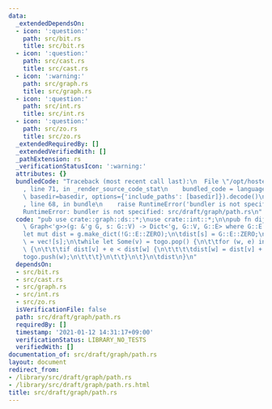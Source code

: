 ```yaml
---
data:
  _extendedDependsOn:
  - icon: ':question:'
    path: src/bit.rs
    title: src/bit.rs
  - icon: ':question:'
    path: src/cast.rs
    title: src/cast.rs
  - icon: ':warning:'
    path: src/graph.rs
    title: src/graph.rs
  - icon: ':question:'
    path: src/int.rs
    title: src/int.rs
  - icon: ':question:'
    path: src/zo.rs
    title: src/zo.rs
  _extendedRequiredBy: []
  _extendedVerifiedWith: []
  _pathExtension: rs
  _verificationStatusIcon: ':warning:'
  attributes: {}
  bundledCode: "Traceback (most recent call last):\n  File \"/opt/hostedtoolcache/Python/3.9.1/x64/lib/python3.9/site-packages/onlinejudge_verify/documentation/build.py\"\
    , line 71, in _render_source_code_stat\n    bundled_code = language.bundle(stat.path,\
    \ basedir=basedir, options={'include_paths': [basedir]}).decode()\n  File \"/opt/hostedtoolcache/Python/3.9.1/x64/lib/python3.9/site-packages/onlinejudge_verify/languages/user_defined.py\"\
    , line 68, in bundle\n    raise RuntimeError('bundler is not specified: {}'.format(path.as_posix()))\n\
    RuntimeError: bundler is not specified: src/draft/graph/path.rs\n"
  code: "pub use crate::graph::ds::*;\nuse crate::int::*;\n\npub fn dijkstra<'g, G:\
    \ Graph<'g>>(g: &'g G, s: G::V) -> Dict<'g, G::V, G::E> where G::E: UInt {\n\t\
    let mut dist = g.make_dict(!G::E::ZERO);\n\tdist[s] = G::E::ZERO;\n\tlet mut togo\
    \ = vec![s];\n\twhile let Some(v) = togo.pop() {\n\t\tfor (w, e) in g.adj_ve(v)\
    \ {\n\t\t\tif dist[v] + e < dist[w] {\n\t\t\t\tdist[w] = dist[v] + e;\n\t\t\t\t\
    togo.push(w);\n\t\t\t}\n\t\t}\n\t}\n\tdist\n}\n"
  dependsOn:
  - src/bit.rs
  - src/cast.rs
  - src/graph.rs
  - src/int.rs
  - src/zo.rs
  isVerificationFile: false
  path: src/draft/graph/path.rs
  requiredBy: []
  timestamp: '2021-01-12 14:31:17+09:00'
  verificationStatus: LIBRARY_NO_TESTS
  verifiedWith: []
documentation_of: src/draft/graph/path.rs
layout: document
redirect_from:
- /library/src/draft/graph/path.rs
- /library/src/draft/graph/path.rs.html
title: src/draft/graph/path.rs
---
```

